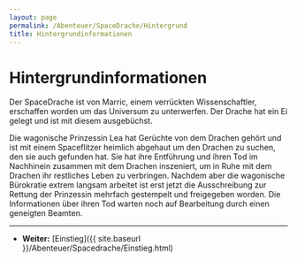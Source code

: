 ```yaml
---
layout: page
permalink: /Abenteuer/SpaceDrache/Hintergrund
title: Hintergrundinformationen
---
```


# Hintergrundinformationen

Der SpaceDrache ist von Marric, einem verrückten Wissenschaftler, erschaffen worden um das Universum zu unterwerfen. Der Drache hat ein Ei gelegt und ist mit diesem ausgebüchst.

Die wagonische Prinzessin Lea hat Gerüchte von dem Drachen gehört und ist mit einem Spaceflitzer heimlich abgehaut um den Drachen zu suchen, den sie auch gefunden hat. Sie hat ihre Entführung und ihren Tod im Nachhinein zusammen mit dem Drachen inszeniert, um in Ruhe mit dem Drachen ihr restliches Leben zu verbringen. Nachdem aber die wagonische Bürokratie extrem langsam arbeitet ist erst jetzt die Ausschreibung zur Rettung der Prinzessin mehrfach gestempelt und freigegeben worden. Die Informationen über ihren Tod warten noch auf Bearbeitung durch einen geneigten Beamten.


***
- **Weiter:** [Einstieg]({{ site.baseurl }}/Abenteuer/Spacedrache/Einstieg.html)

